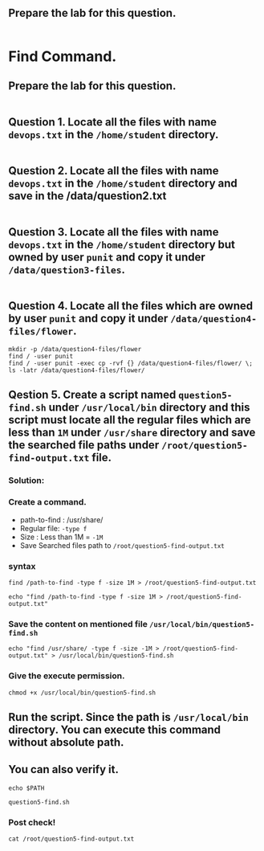 ## Prepare the lab for this question.
```

```
# Find Command.


## Prepare the lab for this question.
```

```
## Question 1. Locate all the files with name `devops.txt` in the `/home/student` directory.
```

```

## Question 2. Locate all the files with name `devops.txt` in the `/home/student` directory and save in the /data/question2.txt
```

```

## Question 3. Locate all the files with name `devops.txt` in the `/home/student` directory but owned by user `punit` and copy it under `/data/question3-files`.
```

```

## Question 4. Locate all the files which are owned by user `punit` and copy it under `/data/question4-files/flower`.
```
mkdir -p /data/question4-files/flower 
find / -user punit 
find / -user punit -exec cp -rvf {} /data/question4-files/flower/ \;
ls -latr /data/question4-files/flower/

```

## Qestion 5. Create a script named `question5-find.sh` under `/usr/local/bin` directory and this script must locate all the regular files which are less than `1M` under `/usr/share` directory and save the searched file paths under `/root/question5-find-output.txt` file.

### Solution:
### Create a command.

- path-to-find : /usr/share/
- Regular file: `-type f`
- Size : Less than 1M = `-1M`
- Save Searched files path to `/root/question5-find-output.txt`

### syntax
```
find /path-to-find -type f -size 1M > /root/question5-find-output.txt
```

```
echo "find /path-to-find -type f -size 1M > /root/question5-find-output.txt"
```
### Save the content on mentioned file `/usr/local/bin/question5-find.sh`
```
echo "find /usr/share/ -type f -size -1M > /root/question5-find-output.txt" > /usr/local/bin/question5-find.sh
```
### Give the execute permission.
```
chmod +x /usr/local/bin/question5-find.sh
```
## Run the script. Since the path is `/usr/local/bin` directory. You can execute this command without absolute path. 
## You can also verify it.
```
echo $PATH
```
```
question5-find.sh
```
### Post check!
```
cat /root/question5-find-output.txt
```
